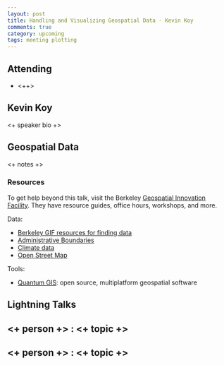 ```yaml
---
layout: post
title: Handling and Visualizing Geospatial Data - Kevin Koy
comments: true
category: upcoming
tags: meeting plotting
---
```



## Attending

- <++>


## Kevin Koy

<+ speaker bio +> 

## Geospatial Data

<+ notes +>

### Resources 
To get help beyond this talk, visit the Berkeley [Geospatial Innovation Facility](http://gif.berkeley.edu). They have resource guides, office hours, workshops, and more.

Data:
- [Berkeley GIF resources for finding data](http://gif.berkeley.edu/resources/data.html)
- [Administrative Boundaries](http://www.gadm.org)
- [Climate data](http://www.prism.oregonstate.edu)
- [Open Street Map](http://openstreetmap.org)

Tools:
- [Quantum GIS](http://www.qgis.org/en/site/): open source, multiplatform geospatial software

## Lightning Talks 

## <+ person +> : <+ topic +>

## <+ person +> : <+ topic +>


[code]: https://github.com/thehackerwithin/berkeley/tree/master/topic "Code Examples" 
